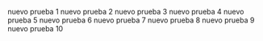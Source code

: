 nuevo prueba 1
nuevo prueba 2
nuevo prueba 3
nuevo prueba 4
nuevo prueba 5
nuevo prueba 6
nuevo prueba 7
nuevo prueba 8
nuevo prueba 9
nuevo prueba 10